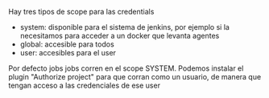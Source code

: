 Hay tres tipos de scope para las credentials
 - system: disponible para el sistema de jenkins, por ejemplo si la necesitamos para acceder a un docker que levanta agentes
 - global: accesible para todos
 - user: accesibles para el user


Por defecto jobs jobs corren en el scope SYSTEM. Podemos instalar el plugin "Authorize project" para que corran como un usuario, de manera que tengan acceso a las credenciales de ese user
